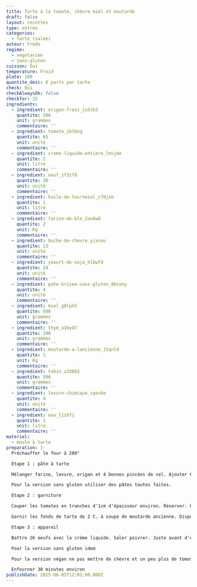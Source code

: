 ```yaml
---
title: Tarte à la tomate, chèvre miel et moutarde
draft: false
layout: recettes
type: entree
categories:
  - Tarte (salée)
auteur: Frédo
regime:
  - vegetarien
  - sans-gluten
cuisson: Oui
temperature: Froid
plate: 100
quantite_desc: 8 parts par tarte
check: Oui
checkAlwaysOk: false
checkfor: 32
ingredients:
  - ingredient: origan-frais_iu5sb3
    quantite: 200
    unit: grammes
    commentaire: ''
  - ingredient: tomate_ibtbnq
    quantite: 65
    unit: unité
    commentaire: ''
  - ingredient: creme-liquide-entiere_lmvjme
    quantite: 2
    unit: litre
    commentaire: ''
  - ingredient: oeuf_zf3zf8
    quantite: 30
    unit: unité
    commentaire: ''
  - ingredient: huile-de-tournesol_c70jxb
    quantite: 1
    unit: litre
    commentaire: ''
  - ingredient: farine-de-ble_2av6w8
    quantite: 2
    unit: Kg
    commentaire: ''
  - ingredient: buche-de-chevre_yjxnau
    quantite: 13
    unit: unité
    commentaire: ''
  - ingredient: yaourt-de-soja_hlbwfd
    quantite: 24
    unit: unité
    commentaire: ''
  - ingredient: pate-brisee-sans-gluten_86cony
    quantite: 4
    unit: unité
    commentaire: ''
  - ingredient: miel_g0lph5
    quantite: 500
    unit: grammes
    commentaire: ''
  - ingredient: thym_a16yd7
    quantite: 100
    unit: grammes
    commentaire: ''
  - ingredient: moutarde-a-lancienne_15qnl9
    quantite: 1
    unit: Kg
    commentaire: ''
  - ingredient: tahin_u33083
    quantite: 500
    unit: grammes
    commentaire: ''
  - ingredient: levure-chimique_vgec6e
    quantite: 4
    unit: unité
    commentaire: ''
  - ingredient: eau_ljzb7j
    quantite: 1
    unit: litre
    commentaire: ''
materiel:
  - moule à tarte
preparation: |-
  Préchauffer le four à 200°

  Etape 1 : pâte à tarte

  Mélanger farine, levure, origan et 4 bonnes pincées de sel. Ajouter 630 Cl d'huile de tournesol. Pétrir grossièrement. Ajouter 630 Cl d'eau tiède. Pétrir. Former autant de boules que de moules à garnir. Cette pâte s'étale au rouleau entre 2 papiers sulfurisés sur l'envers du moule pour la taille. Une fois étalée, retourner, boudiner les bords.

  Pour la version sans gluten utiliser des pâtes toutes faites.

  Etape 2 : garniture

  Couper les tomates en tranches d'1cm d'épaisseur environ. Réserver. Couper chaque bûchette de chèvre en 16 parts. Réserver.

  Garnir les fonds de tarte de 2 C. à soupe de moutarde ancienne. Disposer dessus tomates et portions de chèvre. Saupoudrer de thym

  Etape 3 : appareil

  Battre 26 oeufs avec la crème liquide. Saler poivrer. Juste avant d'enfourner verser l'appareil dans les moules.

  Pour la version sans gluten idem

  Pour la version végan ne pas mettre de chèvre et un peu plus de tomates. Réaliser un appareil avec yaourt de soja et tahin.

  Enfourner 30 minutes environ
publishDate: 2025-06-05T12:01:00.000Z
---
```

